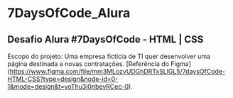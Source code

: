 # 7DaysOfCode_Alura
Desafio Alura #7DaysOfCode - HTML | CSS
-
Escopo do projeto: Uma empresa fictícia de TI quer desenvolver uma página destinada a novas contratações.
[Referência do Figma] (https://www.figma.com/file/mm3MLozvUDGhDRTxSLlGL5/7daysOfCode-HTML-CSS?type=design&node-id=0-1&mode=design&t=yoThu3i0nbevRCec-0).
